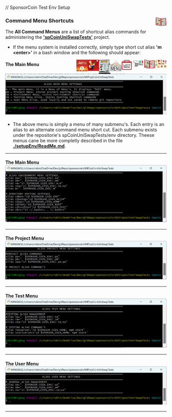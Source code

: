 // SponsorCoin Test Env Setup

### Command Menu Shortcuts<img src="https://github.com/sponsorCoinAdmin/spCoinImages/blob/main/menu 1.jpg" width="7%" align= "right">
The <b>All Command Menus</b> are a list of shortcut alias commands for administering the [<b>'spCoinUniSwapTests'</b>](https://github.com/sponsorCoinAdmin/spCoinUniSwapTests/tree/main) project.
- If the menu system is installed correctly, simply type short cut alias <b>'m \<enter>'</b> in a bash window and the following should appear:
<img src="https://github.com/sponsorCoinAdmin/spCoinImages/blob/main/menu 0.jpg" width="7%" align= "right">
<img src="https://github.com/sponsorCoinAdmin/spCoinImages/blob/main/menu 1.jpg" width="7%" align= "right">
<img src="https://github.com/sponsorCoinAdmin/spCoinImages/blob/main/menu 2.jpg" width="7%" align= "right">
<img src="https://github.com/sponsorCoinAdmin/spCoinImages/blob/main/menu 3.jpg" width="7%" align= "right">
<img src="https://github.com/sponsorCoinAdmin/spCoinImages/blob/main/menu 4.jpg" width="7%" align= "right">
<img src="https://github.com/sponsorCoinAdmin/spCoinImages/blob/main/menu 5.jpg" width="7%" align= "right">
<img src="https://github.com/sponsorCoinAdmin/spCoinImages/blob/main/menu 6.jpg" width="7%" align= "right">
<img src="https://github.com/sponsorCoinAdmin/spCoinImages/blob/main/menu 7.jpg" width="7%" align= "right">

#### The Main Menu![<b>Author Image</b>](https://github.com/sponsorCoinAdmin/spCoinImages/blob/main/mainMenu.jpg)
- The above menu is simply a menu of many submenu's. Each entry is an alias to an alternate command menu short cut. Each submenu exists under the repositorie's spCoinUniSwapTests/env directory. Theese menus cane be more completly described in the file [<b>./setupEnv/ReadMe.md</b>](https://github.com/sponsorCoinAdmin/spCoinSetupEnv/blob/main/README.md).

- - - -

#### The Main Menu![<b>Author Image</b>](https://github.com/sponsorCoinAdmin/spCoinImages/blob/main/envMenu.jpg)
- - - -

#### The Project Menu![<b>Author Image</b>](https://github.com/sponsorCoinAdmin/spCoinImages/blob/main/projectMenu.jpg)
- - - -

#### The Test Menu![<b>Author Image</b>](https://github.com/sponsorCoinAdmin/spCoinImages/blob/main/testMenu.jpg)
- - - -

#### The User Menu![<b>Author Image</b>](https://github.com/sponsorCoinAdmin/spCoinImages/blob/main/userMenu.jpg)
- - - -
